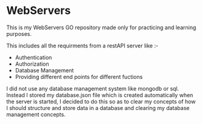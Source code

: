 # WebServers
This is my WebServers GO repository made only for practicing and learning purposes.

This includes all the requirments from a restAPI server like :-
- Authentication
- Authorization
- Database Management
- Providing different end points for different fuctions

I did not use any database management system like mongodb or sql. Instead I stored my database.json file which is created automatically when the server is started, I decided to do this so as to clear my concepts of how I should structure and store data in a database and clearing my database management concepts.

